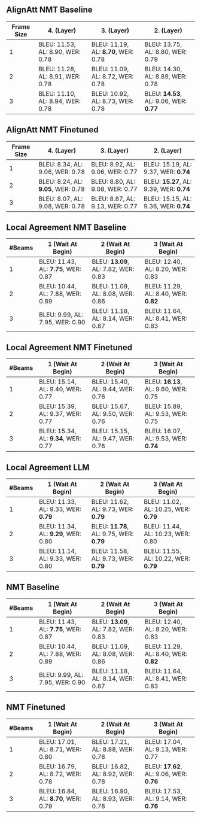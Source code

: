 
## AlignAtt NMT Baseline

| Frame Size |4. (Layer)|3. (Layer)|2. (Layer)|
|----|----|----|----|
| 1 | BLEU: 11.53, AL: 8.90, WER: 0.78 | BLEU: 11.19, AL: **8.70**, WER: 0.78 | BLEU: 13.75, AL: 8.80, WER: 0.79 |
| 2 | BLEU: 11.28, AL: 8.91, WER: 0.78 | BLEU: 11.09, AL: 8.72, WER: 0.78 | BLEU: 14.30, AL: 8.89, WER: 0.78 |
| 3 | BLEU: 11.10, AL: 8.94, WER: 0.78 | BLEU: 10.92, AL: 8.73, WER: 0.78 | BLEU: **14.53**, AL: 9.06, WER: **0.77** |

## AlignAtt NMT Finetuned

| Frame Size |4. (Layer)|3. (Layer)|2. (Layer)|
|----|----|----|----|
| 1 | BLEU: 8.34, AL: 9.06, WER: 0.78 | BLEU: 8.92, AL: 9.06, WER: 0.77 | BLEU: 15.19, AL: 9.37, WER: **0.74** |
| 2 | BLEU: 8.24, AL: **9.05**, WER: 0.78 | BLEU: 8.80, AL: 9.08, WER: 0.77 | BLEU: **15.27**, AL: 9.39, WER: **0.74** |
| 3 | BLEU: 8.07, AL: 9.08, WER: 0.78 | BLEU: 8.87, AL: 9.13, WER: 0.77 | BLEU: 15.15, AL: 9.36, WER: **0.74** |

## Local Agreement NMT Baseline

| #Beams |1 (Wait At Begin)|2 (Wait At Begin)|3 (Wait At Begin)|
|----|----|----|----|
| 1 | BLEU: 11.43, AL: **7.75**, WER: 0.87 | BLEU: **13.09**, AL: 7.82, WER: 0.83 | BLEU: 12.40, AL: 8.20, WER: 0.83 |
| 2 | BLEU: 10.44, AL: 7.88, WER: 0.89 | BLEU: 11.09, AL: 8.08, WER: 0.86 | BLEU: 11.29, AL: 8.40, WER: **0.82** |
| 3 | BLEU: 9.99, AL: 7.95, WER: 0.90 | BLEU: 11.18, AL: 8.14, WER: 0.87 | BLEU: 11.64, AL: 8.41, WER: 0.83 |

## Local Agreement NMT Finetuned

| #Beams |1 (Wait At Begin)|2 (Wait At Begin)|3 (Wait At Begin)|
|----|----|----|----|
| 1 | BLEU: 15.14, AL: 9.40, WER: 0.77 | BLEU: 15.40, AL: 9.44, WER: 0.76 | BLEU: **16.13**, AL: 9.60, WER: 0.75 |
| 2 | BLEU: 15.39, AL: 9.37, WER: 0.77 | BLEU: 15.67, AL: 9.50, WER: 0.76 | BLEU: 15.89, AL: 9.53, WER: 0.75 |
| 3 | BLEU: 15.34, AL: **9.34**, WER: 0.77 | BLEU: 15.15, AL: 9.47, WER: 0.76 | BLEU: 16.07, AL: 9.53, WER: **0.74** |

## Local Agreement LLM

| #Beams |1 (Wait At Begin)|2 (Wait At Begin)|3 (Wait At Begin)|
|----|----|----|----|
| 1 | BLEU: 11.33, AL: 9.33, WER: **0.79** | BLEU: 11.62, AL: 9.73, WER: **0.79** | BLEU: 11.02, AL: 10.25, WER: **0.79** |
| 2 | BLEU: 11.34, AL: **9.29**, WER: 0.80 | BLEU: **11.78**, AL: 9.75, WER: **0.79** | BLEU: 11.44, AL: 10.23, WER: 0.80 |
| 3 | BLEU: 11.14, AL: 9.33, WER: 0.80 | BLEU: 11.58, AL: 9.73, WER: **0.79** | BLEU: 11.55, AL: 10.22, WER: **0.79** |

## NMT Baseline

| #Beams |1 (Wait At Begin)|2 (Wait At Begin)|3 (Wait At Begin)|
|----|----|----|----|
| 1 | BLEU: 11.43, AL: **7.75**, WER: 0.87 | BLEU: **13.09**, AL: 7.82, WER: 0.83 | BLEU: 12.40, AL: 8.20, WER: 0.83 |
| 2 | BLEU: 10.44, AL: 7.88, WER: 0.89 | BLEU: 11.09, AL: 8.08, WER: 0.86 | BLEU: 11.29, AL: 8.40, WER: **0.82** |
| 3 | BLEU: 9.99, AL: 7.95, WER: 0.90 | BLEU: 11.18, AL: 8.14, WER: 0.87 | BLEU: 11.64, AL: 8.41, WER: 0.83 |

## NMT Finetuned

| #Beams |1 (Wait At Begin)|2 (Wait At Begin)|3 (Wait At Begin)|
|----|----|----|----|
| 1 | BLEU: 17.01, AL: 8.71, WER: 0.80 | BLEU: 17.21, AL: 8.88, WER: 0.78 | BLEU: 17.04, AL: 9.13, WER: 0.77 |
| 2 | BLEU: 16.79, AL: 8.72, WER: 0.78 | BLEU: 16.82, AL: 8.92, WER: 0.78 | BLEU: **17.62**, AL: 9.06, WER: **0.76** |
| 3 | BLEU: 16.84, AL: **8.70**, WER: 0.79 | BLEU: 16.90, AL: 8.93, WER: 0.78 | BLEU: 17.53, AL: 9.14, WER: **0.76** |
